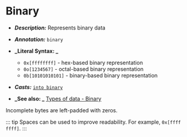 # Binary

- **_Description:_** Represents binary data
- **_Annotation:_** `binary`
- **_Literal Syntax: _**

  - `0x[ffffffff]` - hex-based binary representation
  - `0o[1234567]` - octal-based binary representation
  - `0b[10101010101]` - binary-based binary representation

- **_Casts:_** [`into binary`](/commands/docs/into_binary.md)
- **_See also: _** [Types of data - Binary](/book/types_of_data.md#binary-data)

Incomplete bytes are left-padded with zeros.

::: tip
Spaces can be used to improve readability. For example, `0x[ffff ffff]`.
:::

